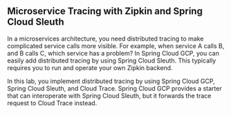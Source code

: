 ## Microservice Tracing with Zipkin and Spring Cloud Sleuth
In a microservices architecture, you need distributed tracing to make complicated service calls more visible. For example, when service A calls B, and B calls C, which service has a problem? In Spring Cloud GCP, you can easily add distributed tracing by using Spring Cloud Sleuth. This typically requires you to run and operate your own Zipkin backend.

In this lab, you implement distributed tracing by using Spring Cloud GCP, Spring Cloud Sleuth, and Cloud Trace. Spring Cloud GCP provides a starter that can interoperate with Spring Cloud Sleuth, but it forwards the trace request to Cloud Trace instead.
<!--stackedit_data:
eyJoaXN0b3J5IjpbLTgxNTMwMzc5NCw1MTgzMDgzMTZdfQ==
-->